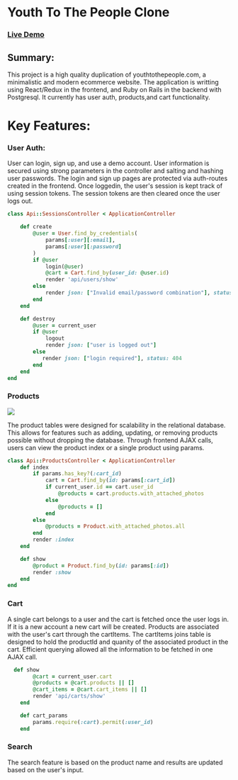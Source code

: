 
# Youth To The People Clone
### [Live Demo](https://youth-to-the-people.herokuapp.com/#/ "Live Demo of Youth To The People clone")

## Summary: 

This project is a high quality duplication of youthtothepeople.com, a minimalistic and modern ecommerce website. The application is 
writting using React/Redux in the frontend, and Ruby on Rails in the backend with Postgresql. It currently has user auth, products,and cart functionality. 

# Key Features:

### User Auth:
User can login, sign up, and use a demo account. User information is secured using strong parameters in the controller and salting and hashing user passwords. The login and sign up pages are protected via auth-routes created in the frontend. Once loggedin, the user's session is kept track of using session tokens. The session tokens are then cleared once the user logs out. 
``` ruby
class Api::SessionsController < ApplicationController

    def create
        @user = User.find_by_credentials(
            params[:user][:email],
            params[:user][:password]
        )
        if @user
            login(@user)
            @cart = Cart.find_by(user_id: @user.id)
            render 'api/users/show'
        else
            render json: ["Invalid email/password combination"], status: 401
        end
    end

    def destroy
        @user = current_user
        if @user
            logout
            render json: ["user is logged out"]
        else
           render json: ["login required"], status: 404
        end
    end
end
```

### Products
![](demo/prodIndex.gif)

The product tables were designed for scalability in the relational database. This allows for features such as adding, updating, or removing products possible without dropping the database. Through frontend AJAX calls, users can view the product index or a single product using params. 
``` ruby
class Api::ProductsController < ApplicationController
    def index
        if params.has_key?(:cart_id)
            cart = Cart.find_by(id: params[:cart_id])
            if current_user.id == cart.user_id
                @products = cart.products.with_attached_photos
            else
                @products = []
            end
        else
            @products = Product.with_attached_photos.all
        end
        render :index
    end

    def show
        @product = Product.find_by(id: params[:id])
        render :show
    end
end 
```

### Cart
A single cart belongs to a user and the cart is fetched once the user logs in. If it is a new account a new cart will be created. Products are associated with the user's cart through the cartItems. The cartItems joins table is designed to hold the productId and quanity of the associated product in the cart. Efficient querying allowed all the information to be fetched in one AJAX call. 
``` ruby
  def show
        @cart = current_user.cart
        @products = @cart.products || []
        @cart_items = @cart.cart_items || []
        render 'api/carts/show'
    end

    def cart_params
        params.require(:cart).permit(:user_id)
    end
```

### Search
The search feature is based on the product name and results are updated based on the user's input.
